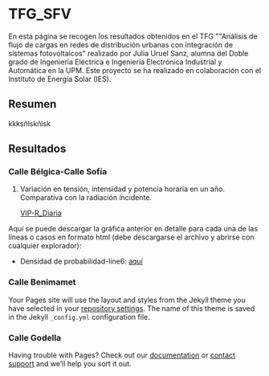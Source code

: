 # TFG_SFV 
En esta página se recogen los resultados obtenidos en el TFG ""Análisis de flujo de cargas en redes de distribución urbanas con integración de sistemas fotovoltaicos" realizado por Julia Uruel Sanz, alumna del Doble grado de Ingeniería Eléctrica e Ingeniería Electrónica Industrial y Automática en la UPM. Este proyecto se ha realizado en colaboración con el Instituto de Energía Solar (IES).
## Resumen
kkksñlskñlsk
## Resultados
### Calle Bélgica-Calle Sofía
1. Variación en tensión, intensidad y potencia horaria en un año. Comparativa con la radiación incidente.

      [VIP-R_Diaria](https://chart-studio.plotly.com/~Juliauru/0.embed?share_key=0P9AoKnRbf0Kz3yKPaTutd)

Aquí se puede descargar la gráfica anterior en detalle para cada una de las líneas o casos en formato html (debe descargarse el archivo y abrirse con cualquier explorador):
  - Densidad de probabilidad-line6: [aquí](https://drive.google.com/open?id=1qPJzsfSNTXVUXilTYYheO-cGBqHTtDDw)



### Calle Benimamet

Your Pages site will use the layout and styles from the Jekyll theme you have selected in your [repository settings](https://github.com/Juliauru/Juliauru.github.io/settings). The name of this theme is saved in the Jekyll `_config.yml` configuration file.

### Calle Godella

Having trouble with Pages? Check out our [documentation](https://help.github.com/categories/github-pages-basics/) or [contact support](https://github.com/contact) and we’ll help you sort it out.
